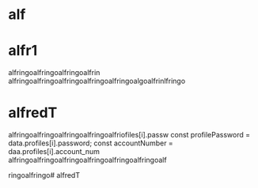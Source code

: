 # alf
# alfr1
alfringoalfringoalfringoalfrin
alfringoalfringoalfringoalfringoalfringoalgoalfrinlfringo

# alfredT
alfringoalfringoalfringoalfringoalfriofiles[i].passw
        const profilePassword = data.profiles[i].password;
        const accountNumber = daa.profiles[i].account_num
alfringoalfringoalfringoalfringoalfringoalfringoalf
 
 ringoalfringo# alfredT
